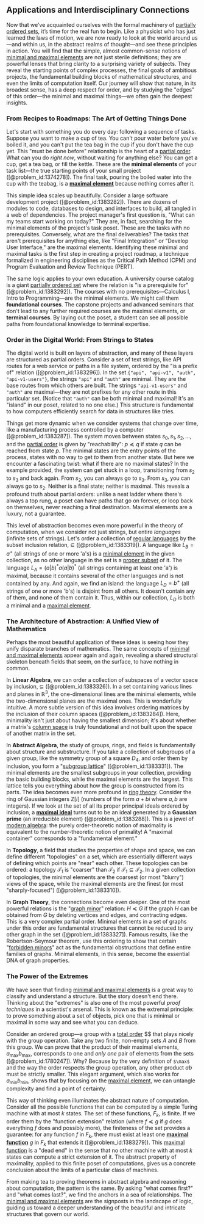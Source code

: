 ## Applications and Interdisciplinary Connections

Now that we’ve acquainted ourselves with the formal machinery of [partially ordered sets](@article_id:274266), it’s time for the real fun to begin. Like a physicist who has just learned the laws of motion, we are now ready to look at the world around us—and within us, in the abstract realms of thought—and see these principles in action. You will find that the simple, almost common-sense notions of [minimal and maximal elements](@article_id:260691) are not just sterile definitions; they are powerful lenses that bring clarity to a surprising variety of subjects. They reveal the starting points of complex processes, the final goals of ambitious projects, the fundamental building blocks of mathematical structures, and even the limits of computation itself. Our journey will show that nature, in its broadest sense, has a deep respect for order, and by studying the "edges" of this order—the minimal and maximal things—we often gain the deepest insights.

### From Recipes to Roadmaps: The Art of Getting Things Done

Let's start with something you do every day: following a sequence of tasks. Suppose you want to make a cup of tea. You can't pour water before you've boiled it, and you can't put the tea bag in the cup if you don't have the cup yet. This "must be done before" relationship is the heart of a [partial order](@article_id:144973). What can you do *right now*, without waiting for anything else? You can get a cup, get a tea bag, or fill the kettle. These are the **minimal elements** of your task list—the true starting points of your small project ([@problem_id:1374278]). The final task, pouring the boiled water into the cup with the teabag, is a **[maximal element](@article_id:274183)** because nothing comes after it.

This simple idea scales up beautifully. Consider a large software development project ([@problem_id:1383282]). There are dozens of modules to code, databases to design, and interfaces to build, all tangled in a web of dependencies. The project manager's first question is, "What can my teams start working on today?" They are, in fact, searching for the minimal elements of the project's task poset. These are the tasks with no prerequisites. Conversely, what are the final deliverables? The tasks that aren't prerequisites for anything else, like "Final Integration" or "Develop User Interface," are the maximal elements. Identifying these minimal and maximal tasks is the first step in creating a project roadmap, a technique formalized in engineering disciplines as the Critical Path Method (CPM) and Program Evaluation and Review Technique (PERT).

The same logic applies to your own education. A university course catalog is a giant [partially ordered set](@article_id:154508) where the relation is "is a prerequisite for" ([@problem_id:1383292]). The courses with no prerequisites—Calculus I, Intro to Programming—are the minimal elements. We might call them **foundational courses**. The capstone projects and advanced seminars that don't lead to any further required courses are the maximal elements, or **terminal courses**. By laying out the poset, a student can see all possible paths from foundational knowledge to terminal expertise.

### Order in the Digital World: From Strings to States

The digital world is built on layers of abstraction, and many of these layers are structured as partial orders. Consider a set of text strings, like API routes for a web service or paths in a file system, ordered by the "is a prefix of" relation ([@problem_id:1383296]). In the set `{"api", "api-v1", "auth", "api-v1-users"}`, the strings `"api"` and `"auth"` are minimal. They are the base routes from which others are built. The strings `"api-v1-users"` and `"auth"` are maximal—they are not prefixes for any other route in this particular set. (Notice that `"auth"` can be both minimal and maximal! It's an "island" in our poset, related to no one else.) This structure is fundamental to how computers efficiently search for data in structures like tries.

Things get more dynamic when we consider systems that change over time, like a manufacturing process controlled by a computer ([@problem_id:1383287]). The system moves between states $s_0, s_1, s_2, ...$, and the [partial order](@article_id:144973) is given by "reachability": $p \preceq q$ if state $q$ can be reached from state $p$. The minimal states are the entry points of the process, states with no way to get *to* them from another state. But here we encounter a fascinating twist: what if there are no maximal states? In the example provided, the system can get stuck in a loop, transitioning from $s_2$ to $s_3$ and back again. From $s_2$, you can always go to $s_3$. From $s_3$, you can always go to $s_2$. Neither is a final state; neither is maximal. This reveals a profound truth about partial orders: unlike a neat ladder where there's always a top rung, a poset can have paths that go on forever, or loop back on themselves, never reaching a final destination. Maximal elements are a luxury, not a guarantee.

This level of abstraction becomes even more powerful in the theory of computation, when we consider not just strings, but entire *languages* (infinite sets of strings). Let's order a collection of [regular languages](@article_id:267337) by the subset inclusion relation, $\subseteq$ ([@problem_id:1383319]). A language like $L_B = a^+$ (all strings of one or more 'a's) is a [minimal element](@article_id:265855) in the given collection, as no other language in the set is a [proper subset](@article_id:151782) of it. The language $L_A = (a|b)^*a(a|b)^*$ (all strings containing at least one 'a') is maximal, because it contains several of the other languages and is not contained by any. And again, we find an island: the language $L_D = b^+$ (all strings of one or more 'b's) is disjoint from all others. It doesn't contain any of them, and none of them contain it. Thus, within our collection, $L_D$ is both a minimal and a [maximal element](@article_id:274183).

### The Architecture of Abstraction: A Unified View of Mathematics

Perhaps the most beautiful application of these ideas is seeing how they unify disparate branches of mathematics. The same concepts of [minimal and maximal elements](@article_id:260691) appear again and again, revealing a shared structural skeleton beneath fields that seem, on the surface, to have nothing in common.

In **Linear Algebra**, we can order a collection of subspaces of a vector space by inclusion, $\subseteq$ ([@problem_id:1383326]). In a set containing various lines and planes in $\mathbb{R}^3$, the one-dimensional lines are the minimal elements, while the two-dimensional planes are the maximal ones. This is wonderfully intuitive. A more subtle version of this idea involves ordering matrices by the inclusion of their column spaces ([@problem_id:1383284]). Here, minimality isn't just about having the smallest dimension; it's about whether a matrix's [column space](@article_id:150315) is truly foundational and not built upon the space of another matrix in the set.

In **Abstract Algebra**, the study of groups, rings, and fields is fundamentally about structure and substructure. If you take a collection of subgroups of a given group, like the symmetry group of a square $D_4$, and order them by inclusion, you form a "[subgroup lattice](@article_id:143476)" ([@problem_id:1383331]). The minimal elements are the smallest subgroups in your collection, providing the basic building blocks, while the maximal elements are the largest. This lattice tells you everything about how the group is constructed from its parts. The idea becomes even more profound in [ring theory](@article_id:143331). Consider the ring of Gaussian integers $\mathbb{Z}[i]$ (numbers of the form $a+bi$ where $a,b$ are integers). If we look at the set of all its proper principal ideals ordered by inclusion, a **[maximal ideal](@article_id:150837)** turns out to be an ideal generated by a **Gaussian prime** (an irreducible element) ([@problem_id:1383288]). This is a jewel of [modern algebra](@article_id:170771): the purely order-theoretic notion of maximality is equivalent to the number-theoretic notion of primality! A "maximal container" corresponds to a "fundamental element."

In **Topology**, a field that studies the properties of shape and space, we can define different "topologies" on a set, which are essentially different ways of defining which points are "near" each other. These topologies can be ordered: a topology $\mathcal{T}_1$ is "coarser" than $\mathcal{T}_2$ if $\mathcal{T}_1 \subseteq \mathcal{T}_2$. In a given collection of topologies, the minimal elements are the coarsest (or most "blurry") views of the space, while the maximal elements are the finest (or most "sharply-focused") ([@problem_id:1383310]).

In **Graph Theory**, the connections become even deeper. One of the most powerful relations is the "[graph minor](@article_id:267933)" relation: $H \preceq G$ if the graph $H$ can be obtained from $G$ by deleting vertices and edges, and contracting edges. This is a very complex partial order. Minimal elements in a set of graphs under this order are fundamental structures that cannot be reduced to any other graph in the set ([@problem_id:1383327]). Famous results, like the Robertson-Seymour theorem, use this ordering to show that certain "[forbidden minors](@article_id:274417)" act as the fundamental obstructions that define entire families of graphs. Minimal elements, in this sense, become the essential DNA of graph properties.

### The Power of the Extremes

We have seen that finding [minimal and maximal elements](@article_id:260691) is a great way to classify and understand a structure. But the story doesn't end there. Thinking about the "extremes" is also one of the most powerful *proof techniques* in a scientist's arsenal. This is known as the extremal principle: to prove something about a set of objects, pick one that is minimal or maximal in some way and see what you can deduce.

Consider an ordered group—a group with a [total order](@article_id:146287) $$ that plays nicely with the group operation. Take any two finite, non-empty sets $A$ and $B$ from this group. We can prove that the product of their maximal elements, $a_{\max}b_{\max}$, corresponds to one and *only one* pair of elements from the sets ([@problem_id:1780247]). Why? Because by the very definition of `$\max$` and the way the order respects the group operation, any other product $ab$ must be strictly smaller. This elegant argument, which also works for $a_{\min}b_{\min}$, shows that by focusing on the [maximal element](@article_id:274183), we can untangle complexity and find a point of certainty.

This way of thinking even illuminates the abstract nature of computation. Consider all the possible functions that can be computed by a simple Turing machine with at most $k$ states. The set of these functions, $F_k$, is finite. If we order them by the "function extension" relation (where $f \preceq g$ if $g$ does everything $f$ does and possibly more), the finiteness of the set provides a guarantee: for any function $f$ in $F_k$, there must exist at least one **[maximal function](@article_id:197621)** $g$ in $F_k$ that extends it ([@problem_id:1383279]). This [maximal function](@article_id:197621) is a "dead end" in the sense that no other machine with at most $k$ states can compute a strict extension of it. The abstract property of maximality, applied to this finite poset of computations, gives us a concrete conclusion about the limits of a particular class of machines.

From making tea to proving theorems in abstract algebra and reasoning about computation, the pattern is the same. By asking "what comes first?" and "what comes last?", we find the anchors in a sea of relationships. The [minimal and maximal elements](@article_id:260691) are the signposts in the landscape of logic, guiding us toward a deeper understanding of the beautiful and intricate structures that govern our world.